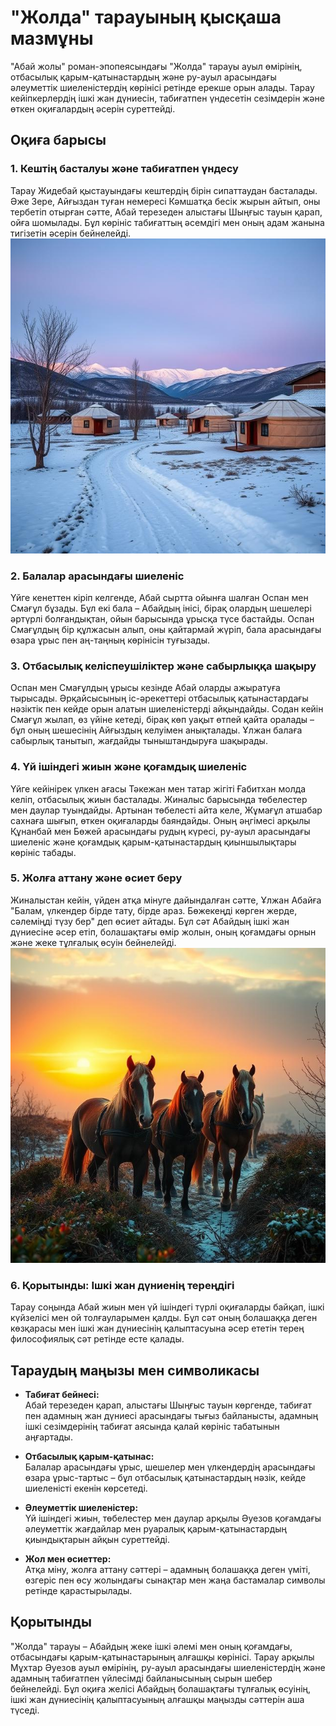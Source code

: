 # "Жолда" тарауының қысқаша мазмұны

"Абай жолы" роман-эпопеясындағы "Жолда" тарауы ауыл өмірінің, отбасылық қарым-қатынастардың және ру-ауыл арасындағы әлеуметтік шиеленістердің көрінісі ретінде ерекше орын алады. Тарау кейіпкерлердің ішкі жан дүниесін, табиғатпен үндесетін сезімдерін және өткен оқиғалардың әсерін суреттейді.

## Оқиға барысы

### 1. Кештің басталуы және табиғатпен үндесу
Тарау Жидебай қыстауындағы кештердің бірін сипаттаудан басталады. Әже Зере, Айғыздан туған немересі Кәмшатқа бесік жырын айтып, оны тербетіп отырған сәтте, Абай терезеден алыстағы Шыңғыс тауын қарап, ойға шомылады. Бұл көрініс табиғаттың әсемдігі мен оның адам жанына тигізетін әсерін бейнелейді.  
![](assets/images/2_1_winter_evening.png)

### 2. Балалар арасындағы шиеленіс
Үйге кенеттен кіріп келгенде, Абай сыртта ойынға шалған Оспан мен Смағұл бұзады. Бұл екі бала – Абайдың інісі, бірақ олардың шешелері әртүрлі болғандықтан, ойын барысында ұрысқа түсе бастайды. Оспан Смағұлдың бір құлжасын алып, оны қайтармай жүріп, бала арасындағы өзара ұрыс пен аң-таңның көрінісін туғызады.

### 3. Отбасылық келіспеушіліктер және сабырлыққа шақыру
Оспан мен Смағұлдың ұрысы кезінде Абай оларды ажыратуға тырысады. Әрқайсысының іс-әрекеттері отбасылық қатынастардағы нәзіктік пен кейде орын алатын шиеленістерді айқындайды. Содан кейін Смағұл жылап, өз үйіне кетеді, бірақ көп уақыт өтпей қайта оралады – бұл оның шешесінің Айғыздың келуімен анықталады. Ұлжан балаға сабырлық танытып, жағдайды тыныштандыруға шақырады.

### 4. Үй ішіндегі жиын және қоғамдық шиеленіс
Үйге кейінірек үлкен ағасы Тәкежан мен татар жігіті Ғабитхан молда келіп, отбасылық жиын басталады. Жиналыс барысында төбелестер мен даулар туындайды. Артынан төбелесті айта келе, Жұмағұл атшабар сахнаға шығып, өткен оқиғаларды баяндайды. Оның әңгімесі арқылы Құнанбай мен Бөжей арасындағы рудың күресі, ру-ауыл арасындағы шиеленіс және қоғамдық қарым-қатынастардың қиыншылықтары көрініс табады.

### 5. Жолға аттану және өсиет беру
Жиналыстан кейін, үйден атқа мінуге дайындалған сәтте, Ұлжан Абайға "Балам, үлкендер бірде тату, бірде араз. Бөжекеңді көрген жерде, сәлеміңді түзу бер" деп өсиет айтады. Бұл сәт Абайдың ішкі жан дүниесіне әсер етіп, болашақтағы өмір жолын, оның қоғамдағы орнын және жеке тұлғалық өсуін бейнелейді.
![](assets/images/2_2_horses.png)

### 6. Қорытынды: Ішкі жан дүниенің тереңдігі
Тарау соңында Абай жиын мен үй ішіндегі түрлі оқиғаларды байқап, ішкі күйзелісі мен ой толғауларымен қалды. Бұл сәт оның болашаққа деген көзқарасы мен ішкі жан дүниесінің қалыптасуына әсер ететін терең философиялық сәт ретінде есте қалады.

## Тараудың маңызы мен символикасы

- **Табиғат бейнесі:**  
  Абай терезеден қарап, алыстағы Шыңғыс тауын көргенде, табиғат пен адамның жан дүниесі арасындағы тығыз байланысты, адамның ішкі сезімдерінің табиғат аясында қалай көрініс табатынын аңғартады.

- **Отбасылық қарым-қатынас:**  
  Балалар арасындағы ұрыс, шешелер мен үлкендердің арасындағы өзара ұрыс-тартыс – бұл отбасылық қатынастардың нәзік, кейде шиеленісті екенін көрсетеді.

- **Әлеуметтік шиеленістер:**  
  Үй ішіндегі жиын, төбелестер мен даулар арқылы Әуезов қоғамдағы әлеуметтік жағдайлар мен руаралық қарым-қатынастардың қиындықтарын айқын суреттейді.

- **Жол мен өсиеттер:**  
  Атқа міну, жолға аттану сәттері – адамның болашаққа деген үміті, өзгеріс пен өсу жолындағы сынақтар мен жаңа бастамалар символы ретінде қарастырылады.

## Қорытынды

"Жолда" тарауы – Абайдың жеке ішкі әлемі мен оның қоғамдағы, отбасындағы қарым-қатынастарының алғашқы көрінісі. Тарау арқылы Мұхтар Әуезов ауыл өмірінің, ру-ауыл арасындағы шиеленістердің және адамның табиғатпен үйлесімді байланысының сырын шебер бейнелейді. Бұл оқиға желісі Абайдың болашақтағы тұлғалық өсуінің, ішкі жан дүниесінің қалыптасуының алғашқы маңызды сәттерін аша түседі.
